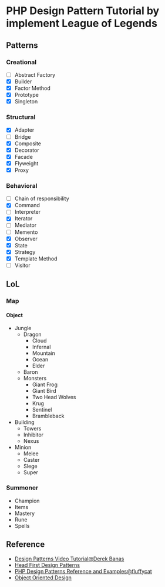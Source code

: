 # PHP Design Pattern Tutorial by implement League of Legends

## Patterns

### Creational

* [ ] Abstract Factory
* [x] Builder
* [x] Factor Method
* [x] Prototype
* [x] Singleton

### Structural

* [x] Adapter
* [ ] Bridge
* [x] Composite
* [x] Decorator
* [x] Facade
* [x] Flyweight
* [x] Proxy

### Behavioral

* [ ] Chain of responsibility
* [x] Command
* [ ] Interpreter
* [x] Iterator
* [ ] Mediator
* [ ] Memento
* [x] Observer
* [x] State
* [x] Strategy
* [x] Template Method
* [ ] Visitor

## LoL

### Map

#### Object

* Jungle
  * Dragon
    * Cloud
    * Infernal
    * Mountain
    * Ocean
    * Elder
  * Baron
  * Monsters
    * Giant Frog
    * Giant Bird
    * Two Head Wolves
    * Krug
    * Sentinel
    * Brambleback
* Building
  * Towers
  * Inhibitor
  * Nexus
* Minion
  * Melee
  * Caster
  * Slege
  * Super

### Summoner

* Champion
* Items
* Mastery
* Rune
* Spells

## Reference

* [Design Patterns Video Tutorial@Derek Banas](https://www.youtube.com/playlist?list=PLF206E906175C7E07)
* [Head First Design Patterns](http://shop.oreilly.com/product/9780596007126.do)
* [PHP Design Patterns Reference and Examples@fluffycat](http://www.fluffycat.com/PHP-Design-Patterns/)
* [Object Oriented Design](http://www.oodesign.com/flyweight-pattern.html)